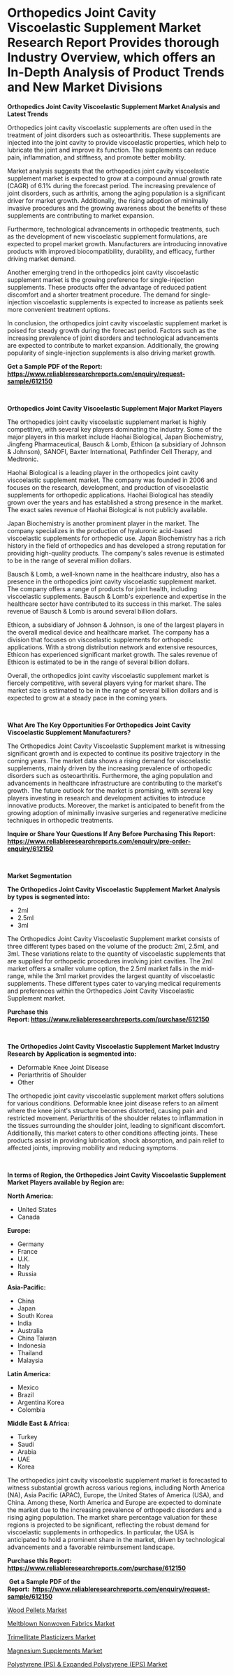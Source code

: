<p><h1>Orthopedics Joint Cavity Viscoelastic Supplement Market Research Report Provides thorough Industry Overview, which offers an In-Depth Analysis of Product Trends and New Market Divisions</h1></p><p><strong>Orthopedics Joint Cavity Viscoelastic Supplement Market Analysis and Latest Trends</strong></p>
<p><p>Orthopedics joint cavity viscoelastic supplements are often used in the treatment of joint disorders such as osteoarthritis. These supplements are injected into the joint cavity to provide viscoelastic properties, which help to lubricate the joint and improve its function. The supplements can reduce pain, inflammation, and stiffness, and promote better mobility.</p><p>Market analysis suggests that the orthopedics joint cavity viscoelastic supplement market is expected to grow at a compound annual growth rate (CAGR) of 6.1% during the forecast period. The increasing prevalence of joint disorders, such as arthritis, among the aging population is a significant driver for market growth. Additionally, the rising adoption of minimally invasive procedures and the growing awareness about the benefits of these supplements are contributing to market expansion.</p><p>Furthermore, technological advancements in orthopedic treatments, such as the development of new viscoelastic supplement formulations, are expected to propel market growth. Manufacturers are introducing innovative products with improved biocompatibility, durability, and efficacy, further driving market demand.</p><p>Another emerging trend in the orthopedics joint cavity viscoelastic supplement market is the growing preference for single-injection supplements. These products offer the advantage of reduced patient discomfort and a shorter treatment procedure. The demand for single-injection viscoelastic supplements is expected to increase as patients seek more convenient treatment options.</p><p>In conclusion, the orthopedics joint cavity viscoelastic supplement market is poised for steady growth during the forecast period. Factors such as the increasing prevalence of joint disorders and technological advancements are expected to contribute to market expansion. Additionally, the growing popularity of single-injection supplements is also driving market growth.</p></p>
<p><strong>Get a Sample PDF of the Report:&nbsp; <a href="https://www.reliableresearchreports.com/enquiry/request-sample/612150">https://www.reliableresearchreports.com/enquiry/request-sample/612150</a></strong></p>
<p>&nbsp;</p>
<p><strong>Orthopedics Joint Cavity Viscoelastic Supplement Major Market Players</strong></p>
<p><p>The orthopedics joint cavity viscoelastic supplement market is highly competitive, with several key players dominating the industry. Some of the major players in this market include Haohai Biological, Japan Biochemistry, Jingfeng Pharmaceutical, Bausch & Lomb, Ethicon (a subsidiary of Johnson & Johnson), SANOFI, Baxter International, Pathfinder Cell Therapy, and Medtronic.</p><p>Haohai Biological is a leading player in the orthopedics joint cavity viscoelastic supplement market. The company was founded in 2006 and focuses on the research, development, and production of viscoelastic supplements for orthopedic applications. Haohai Biological has steadily grown over the years and has established a strong presence in the market. The exact sales revenue of Haohai Biological is not publicly available.</p><p>Japan Biochemistry is another prominent player in the market. The company specializes in the production of hyaluronic acid-based viscoelastic supplements for orthopedic use. Japan Biochemistry has a rich history in the field of orthopedics and has developed a strong reputation for providing high-quality products. The company's sales revenue is estimated to be in the range of several million dollars.</p><p>Bausch & Lomb, a well-known name in the healthcare industry, also has a presence in the orthopedics joint cavity viscoelastic supplement market. The company offers a range of products for joint health, including viscoelastic supplements. Bausch & Lomb's experience and expertise in the healthcare sector have contributed to its success in this market. The sales revenue of Bausch & Lomb is around several billion dollars.</p><p>Ethicon, a subsidiary of Johnson & Johnson, is one of the largest players in the overall medical device and healthcare market. The company has a division that focuses on viscoelastic supplements for orthopedic applications. With a strong distribution network and extensive resources, Ethicon has experienced significant market growth. The sales revenue of Ethicon is estimated to be in the range of several billion dollars.</p><p>Overall, the orthopedics joint cavity viscoelastic supplement market is fiercely competitive, with several players vying for market share. The market size is estimated to be in the range of several billion dollars and is expected to grow at a steady pace in the coming years.</p></p>
<p>&nbsp;</p>
<p><strong>What Are The Key Opportunities For Orthopedics Joint Cavity Viscoelastic Supplement Manufacturers?</strong></p>
<p><p>The Orthopedics Joint Cavity Viscoelastic Supplement market is witnessing significant growth and is expected to continue its positive trajectory in the coming years. The market data shows a rising demand for viscoelastic supplements, mainly driven by the increasing prevalence of orthopedic disorders such as osteoarthritis. Furthermore, the aging population and advancements in healthcare infrastructure are contributing to the market's growth. The future outlook for the market is promising, with several key players investing in research and development activities to introduce innovative products. Moreover, the market is anticipated to benefit from the growing adoption of minimally invasive surgeries and regenerative medicine techniques in orthopedic treatments.</p></p>
<p><strong>Inquire or Share Your Questions If Any Before Purchasing This Report: <a href="https://www.reliableresearchreports.com/enquiry/pre-order-enquiry/612150">https://www.reliableresearchreports.com/enquiry/pre-order-enquiry/612150</a></strong></p>
<p>&nbsp;</p>
<p><strong>Market Segmentation</strong></p>
<p><strong>The Orthopedics Joint Cavity Viscoelastic Supplement Market Analysis by types is segmented into:</strong></p>
<p><ul><li>2ml</li><li>2.5ml</li><li>3ml</li></ul></p>
<p><p>The Orthopedics Joint Cavity Viscoelastic Supplement market consists of three different types based on the volume of the product: 2ml, 2.5ml, and 3ml. These variations relate to the quantity of viscoelastic supplements that are supplied for orthopedic procedures involving joint cavities. The 2ml market offers a smaller volume option, the 2.5ml market falls in the mid-range, while the 3ml market provides the largest quantity of viscoelastic supplements. These different types cater to varying medical requirements and preferences within the Orthopedics Joint Cavity Viscoelastic Supplement market.</p></p>
<p><strong>Purchase this Report:&nbsp;<a href="https://www.reliableresearchreports.com/purchase/612150">https://www.reliableresearchreports.com/purchase/612150</a></strong></p>
<p>&nbsp;</p>
<p><strong>The Orthopedics Joint Cavity Viscoelastic Supplement Market Industry Research by Application is segmented into:</strong></p>
<p><ul><li>Deformable Knee Joint Disease</li><li>Periarthritis of Shoulder</li><li>Other</li></ul></p>
<p><p>The orthopedic joint cavity viscoelastic supplement market offers solutions for various conditions. Deformable knee joint disease refers to an ailment where the knee joint's structure becomes distorted, causing pain and restricted movement. Periarthritis of the shoulder relates to inflammation in the tissues surrounding the shoulder joint, leading to significant discomfort. Additionally, this market caters to other conditions affecting joints. These products assist in providing lubrication, shock absorption, and pain relief to affected joints, improving mobility and reducing symptoms.</p></p>
<p>&nbsp;</p>
<p><strong>In terms of Region, the Orthopedics Joint Cavity Viscoelastic Supplement Market Players available by Region are:</strong></p>
<p>
    <p> <strong> North America: </strong>
        <ul>
            <li>United States</li>
            <li>Canada</li>
        </ul>
        </p> 
    <p> <strong> Europe: </strong>
        <ul>
            <li>Germany</li>
            <li>France</li>
            <li>U.K.</li>
            <li>Italy</li>
            <li>Russia</li>
        </ul>
        </p> 
    <p> <strong> Asia-Pacific: </strong>
        <ul>
            <li>China</li>
            <li>Japan</li>
            <li>South Korea</li>
            <li>India</li>
            <li>Australia</li>
            <li>China Taiwan</li>
            <li>Indonesia</li>
            <li>Thailand</li>
            <li>Malaysia</li>
        </ul>
        </p> 
    <p> <strong> Latin America: </strong>
        <ul>
            <li>Mexico</li>
            <li>Brazil</li>
            <li>Argentina Korea</li>
            <li>Colombia</li>
        </ul>
        </p> 
    <p> <strong> Middle East & Africa: </strong>
        <ul>
            <li>Turkey</li>
            <li>Saudi</li>
            <li>Arabia</li>
            <li>UAE</li>
            <li>Korea</li>
        </ul>
    </p>
    </p>
<p><p>The orthopedics joint cavity viscoelastic supplement market is forecasted to witness substantial growth across various regions, including North America (NA), Asia Pacific (APAC), Europe, the United States of America (USA), and China. Among these, North America and Europe are expected to dominate the market due to the increasing prevalence of orthopedic disorders and a rising aging population. The market share percentage valuation for these regions is projected to be significant, reflecting the robust demand for viscoelastic supplements in orthopedics. In particular, the USA is anticipated to hold a prominent share in the market, driven by technological advancements and a favorable reimbursement landscape.</p></p>
<p><strong>Purchase this Report: <a href="https://www.reliableresearchreports.com/purchase/612150">https://www.reliableresearchreports.com/purchase/612150</a></strong></p>
<p>&nbsp;<strong>Get a Sample PDF of the Report:&nbsp;&nbsp;<a href="https://www.reliableresearchreports.com/enquiry/request-sample/612150">https://www.reliableresearchreports.com/enquiry/request-sample/612150</a></strong></p>
<p><strong></strong></p>
<p><p><a href="https://www.linkedin.com/pulse/wood-pellets-market-challenges-opportunities-growth-drivers/">Wood Pellets Market</a></p><p><a href="https://www.linkedin.com/pulse/meltblown-nonwoven-fabrics-market-research-report-provides/">Meltblown Nonwoven Fabrics Market</a></p><p><a href="https://medium.com/@bulk.cream.roll/trimellitate-plasticizers-nbsp-market-focuses-on-market-share-size-and-projected-forecast-till-d8c956be675d">Trimellitate Plasticizers Market</a></p><p><a href="https://medium.com/@grab.track.out/magnesium-supplements-market-current-market-share-cagr-growth-projection-and-forecast-till-2030-a131155a3af0">Magnesium Supplements Market</a></p><p><a href="https://www.linkedin.com/pulse/polystyrene-ps-amp-expanded-eps-market-size-2023-2030/">Polystyrene (PS) & Expanded Polystyrene (EPS) Market</a></p></p>